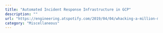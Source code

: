 ```yaml
---
title: "Automated Incident Response Infrastructure in GCP"
description: ""
url: "https://engineering.atspotify.com/2019/04/04/whacking-a-million-moles-automated-incident-response-infrastructure-in-gcp/"
category: "Miscellaneous"
---
```

